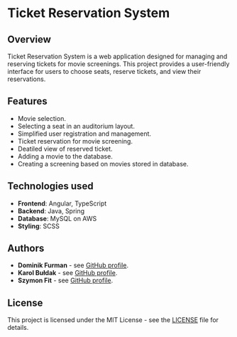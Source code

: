 # Ticket Reservation System

## Overview
Ticket Reservation System is a web application designed for managing and reserving tickets for movie screenings. This project provides a user-friendly interface for users to choose seats, reserve tickets, and view their reservations.

## Features
* Movie selection.
* Selecting a seat in an auditorium layout.
* Simplified user registration and management.
* Ticket reservation for movie screening.
* Deatiled view of reserved ticket.
* Adding a movie to the database.
* Creating a screening based on movies stored in database.

## Technologies used
* **Frontend**: Angular, TypeScript
* **Backend**: Java, Spring
* **Database**: MySQL on AWS
* **Styling**: SCSS

## Authors
* **Dominik Furman** - see [GitHub profile](https://github.com/domfurman).
* **Karol Bułdak** - see [GitHub profile](https://github.com/karlbuldak).
* **Szymon Fit** - see [GitHub profile](https://github.com/SzymonFit).


## License
This project is licensed under the MIT License - see the [LICENSE](https://opensource.org/license/mit/) file for details.
